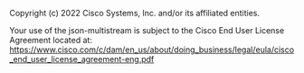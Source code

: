 Copyright (c) 2022 Cisco Systems, Inc. and/or its affiliated entities.

Your use of the json-multistream is subject to the Cisco End User License Agreement located at: https://www.cisco.com/c/dam/en_us/about/doing_business/legal/eula/cisco_end_user_license_agreement-eng.pdf